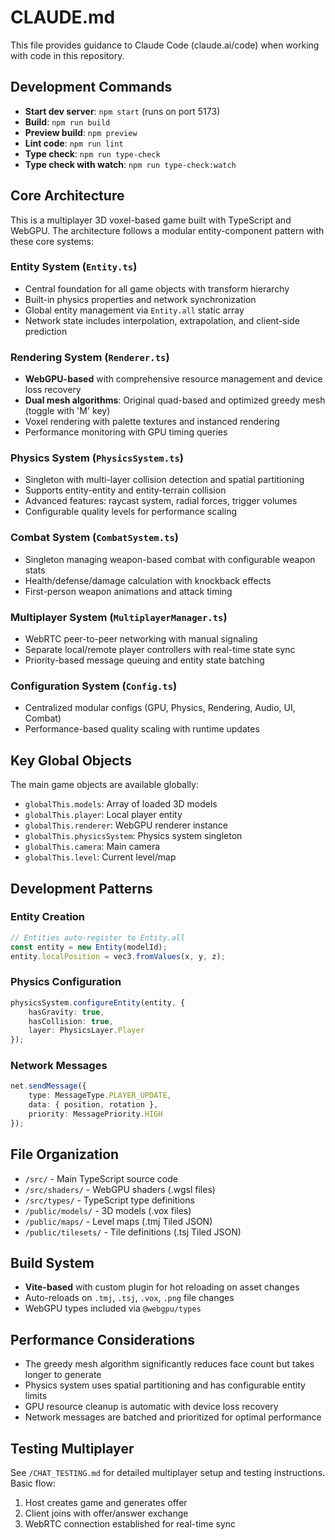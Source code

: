 # CLAUDE.md

This file provides guidance to Claude Code (claude.ai/code) when working with code in this repository.

## Development Commands

- **Start dev server**: `npm start` (runs on port 5173)
- **Build**: `npm run build`
- **Preview build**: `npm preview`
- **Lint code**: `npm run lint`
- **Type check**: `npm run type-check`
- **Type check with watch**: `npm run type-check:watch`

## Core Architecture

This is a multiplayer 3D voxel-based game built with TypeScript and WebGPU. The architecture follows a modular entity-component pattern with these core systems:

### Entity System (`Entity.ts`)
- Central foundation for all game objects with transform hierarchy
- Built-in physics properties and network synchronization
- Global entity management via `Entity.all` static array
- Network state includes interpolation, extrapolation, and client-side prediction

### Rendering System (`Renderer.ts`)
- **WebGPU-based** with comprehensive resource management and device loss recovery
- **Dual mesh algorithms**: Original quad-based and optimized greedy mesh (toggle with 'M' key)
- Voxel rendering with palette textures and instanced rendering
- Performance monitoring with GPU timing queries

### Physics System (`PhysicsSystem.ts`)
- Singleton with multi-layer collision detection and spatial partitioning
- Supports entity-entity and entity-terrain collision
- Advanced features: raycast system, radial forces, trigger volumes
- Configurable quality levels for performance scaling

### Combat System (`CombatSystem.ts`)
- Singleton managing weapon-based combat with configurable weapon stats
- Health/defense/damage calculation with knockback effects
- First-person weapon animations and attack timing

### Multiplayer System (`MultiplayerManager.ts`)
- WebRTC peer-to-peer networking with manual signaling
- Separate local/remote player controllers with real-time state sync
- Priority-based message queuing and entity state batching

### Configuration System (`Config.ts`)
- Centralized modular configs (GPU, Physics, Rendering, Audio, UI, Combat)
- Performance-based quality scaling with runtime updates

## Key Global Objects

The main game objects are available globally:
- `globalThis.models`: Array of loaded 3D models
- `globalThis.player`: Local player entity
- `globalThis.renderer`: WebGPU renderer instance
- `globalThis.physicsSystem`: Physics system singleton
- `globalThis.camera`: Main camera
- `globalThis.level`: Current level/map

## Development Patterns

### Entity Creation
```typescript
// Entities auto-register to Entity.all
const entity = new Entity(modelId);
entity.localPosition = vec3.fromValues(x, y, z);
```

### Physics Configuration
```typescript
physicsSystem.configureEntity(entity, {
    hasGravity: true,
    hasCollision: true,
    layer: PhysicsLayer.Player
});
```

### Network Messages
```typescript
net.sendMessage({
    type: MessageType.PLAYER_UPDATE,
    data: { position, rotation },
    priority: MessagePriority.HIGH
});
```

## File Organization

- `/src/` - Main TypeScript source code
- `/src/shaders/` - WebGPU shaders (.wgsl files)
- `/src/types/` - TypeScript type definitions
- `/public/models/` - 3D models (.vox files)
- `/public/maps/` - Level maps (.tmj Tiled JSON)
- `/public/tilesets/` - Tile definitions (.tsj Tiled JSON)

## Build System

- **Vite-based** with custom plugin for hot reloading on asset changes
- Auto-reloads on `.tmj`, `.tsj`, `.vox`, `.png` file changes
- WebGPU types included via `@webgpu/types`

## Performance Considerations

- The greedy mesh algorithm significantly reduces face count but takes longer to generate
- Physics system uses spatial partitioning and has configurable entity limits
- GPU resource cleanup is automatic with device loss recovery
- Network messages are batched and prioritized for optimal performance

## Testing Multiplayer

See `/CHAT_TESTING.md` for detailed multiplayer setup and testing instructions. Basic flow:
1. Host creates game and generates offer
2. Client joins with offer/answer exchange
3. WebRTC connection established for real-time sync